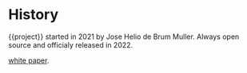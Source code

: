 # History

{{project}} started in 2021 by Jose Helio de Brum Muller. Always open source and officialy released in 2022.

<a class="reference external" target="_blank" href="_static/files/flypipe_paper.pdf">white paper</a>.